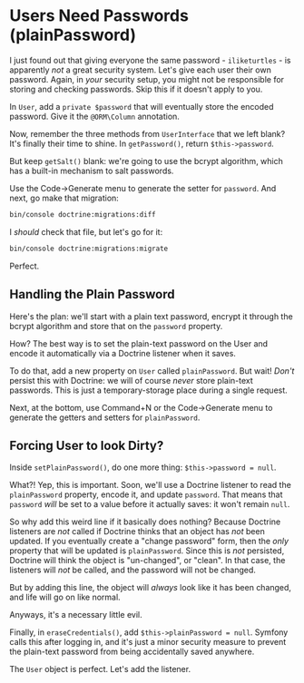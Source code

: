 # Users Need Passwords (plainPassword)

I just found out that giving everyone the same password - `iliketurtles` - is apparently
*not* a great security system. Let's give each user their own password. Again, in
*your* security setup, you might not be responsible for storing and checking passwords.
Skip this if it doesn't apply to you.

In `User`, add a `private $password` that will eventually store the encoded password.
Give it the `@ORM\Column` annotation.

Now, remember the three methods from `UserInterface` that we left blank? It's finally
their time to shine. In `getPassword()`, return `$this->password`.

But keep `getSalt()` blank: we're going to use the bcrypt algorithm, which has a
built-in mechanism to salt passwords.

Use the Code->Generate menu to generate the setter for `password`. And next, go make
that migration:

```bash
bin/console doctrine:migrations:diff
```

I *should* check that file, but let's go for it:


```bash
bin/console doctrine:migrations:migrate
```

Perfect.

## Handling the Plain Password

Here's the plan: we'll start with a plain text password, encrypt it through the
bcrypt algorithm and store that on the `password` property.

How? The best way is to set the plain-text password on the User and encode it automatically
via a Doctrine listener when it saves.

To do that, add a new property on `User` called `plainPassword`. But wait! *Don't*
persist this with Doctrine: we will of course *never* store plain-text passwords.
This is just a temporary-storage place during a single request.

Next, at the bottom, use Command+N or the Code->Generate menu to generate the getters
and setters for `plainPassword`.

## Forcing User to look Dirty?

Inside `setPlainPassword()`, do one more thing: `$this->password = null`.

What?! Yep, this is important. Soon, we'll use a Doctrine listener to read the
`plainPassword` property, encode it, and update `password`. That means that `password`
*will* be set to a value before it actually saves: it won't remain `null`.

So why add this weird line if it basically does nothing? Because Doctrine listeners
are *not* called if Doctrine thinks that an object has *not* been updated. If you
eventually create a "change password" form, then the *only* property that will be
updated is `plainPassword`. Since this is *not* persisted, Doctrine will think the
object is "un-changed", or "clean". In that case, the listeners will *not* be called,
and the password will not be changed.

But by adding this line, the object will *always* look like it has been changed,
and life will go on like normal.

Anyways, it's a necessary little evil.

Finally, in `eraseCredentials()`, add `$this->plainPassword = null`. Symfony calls
this after logging in, and it's just a minor security measure to prevent the plain-text
password from being accidentally saved anywhere.

The `User` object is perfect. Let's add the listener.
